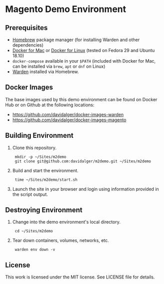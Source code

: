# Magento Demo Environment

## Prerequisites

* [Homebrew](https://brew.sh/) package manager (for installing Warden and other dependencies)
* [Docker for Mac](https://hub.docker.com/editions/community/docker-ce-desktop-mac) or [Docker for Linux](https://docs.docker.com/install/) (tested on Fedora 29 and Ubuntu 18.10)
* `docker-compose` available in your `$PATH` (included with Docker for Mac, can be installed via `brew`, `apt` or `dnf` on Linux)
* [Warden](https://warden.dev/) installed via Homebrew.

## Docker Images

The base images used by this demo environment can be found on Docker Hub or on Github at the following locations:

* https://github.com/davidalger/docker-images-warden
* https://github.com/davidalger/docker-images-magento

## Building Environment

1. Clone this repository.

        mkdir -p ~/Sites/m2demo
        git clone git@github.com:davidalger/m2demo.git ~/Sites/m2demo

2. Build and start the environment.

        time ~/Sites/m2demo/start.sh

3. Launch the site in your browser and login using information provided in the script output.

## Destroying Environment

1. Change into the demo environment's local directory.

        cd ~/Sites/m2demo

2. Tear down containers, volumes, networks, etc.

        warden env down -v

## License

This work is licensed under the MIT license. See LICENSE file for details.
